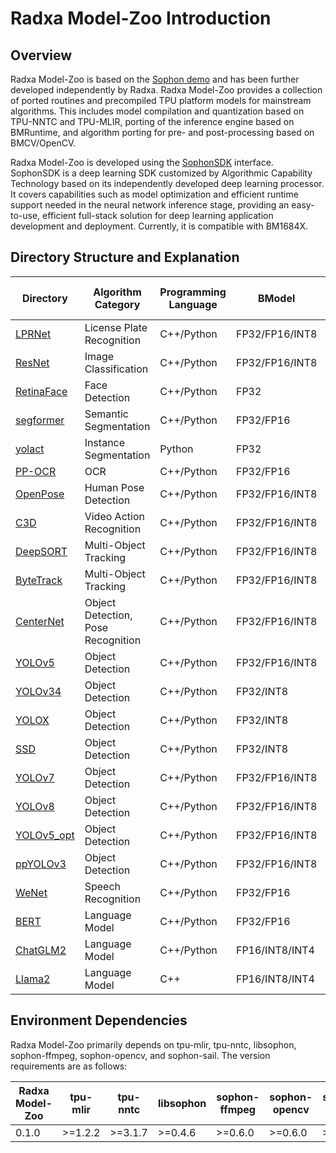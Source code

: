 # Radxa Model-Zoo Introduction

## Overview

Radxa Model-Zoo is based on the [Sophon demo](https://github.com/sophgo/sophon-demo) and has been further developed independently by Radxa. Radxa Model-Zoo provides a collection of ported routines and precompiled TPU platform models for mainstream algorithms. This includes model compilation and quantization based on TPU-NNTC and TPU-MLIR, porting of the inference engine based on BMRuntime, and algorithm porting for pre- and post-processing based on BMCV/OpenCV.

Radxa Model-Zoo is developed using the [SophonSDK](https://developer.sophon.ai/site/index/material/all/all.html) interface. SophonSDK is a deep learning SDK customized by Algorithmic Capability Technology based on its independently developed deep learning processor. It covers capabilities such as model optimization and efficient runtime support needed in the neural network inference stage, providing an easy-to-use, efficient full-stack solution for deep learning application development and deployment. Currently, it is compatible with BM1684X.

## Directory Structure and Explanation

| Directory                                   | Algorithm Category                 | Programming Language | BModel         | Multi-Batch Support | Preprocessing Library |
| ------------------------------------------- | ---------------------------------- | -------------------- | -------------- | ------------------- | --------------------- |
| [LPRNet](./sample/LPRNet/README.md)         | License Plate Recognition          | C++/Python           | FP32/FP16/INT8 | YES                 | BMCV/OpenCV           |
| [ResNet](./sample/ResNet/README.md)         | Image Classification               | C++/Python           | FP32/FP16/INT8 | YES                 | BMCV/OpenCV           |
| [RetinaFace](./sample/RetinaFace/README.md) | Face Detection                     | C++/Python           | FP32           | YES                 | BMCV/OpenCV           |
| [segformer](./sample/segformer/README.md)   | Semantic Segmentation              | C++/Python           | FP32/FP16      | YES                 | BMCV/OpenCV           |
| [yolact](./sample/yolact/README.md)         | Instance Segmentation              | Python               | FP32           | YES                 | BMCV/OpenCV           |
| [PP-OCR](./sample/PP-OCR/README.md)         | OCR                                | C++/Python           | FP32/FP16      | YES                 | BMCV/OpenCV           |
| [OpenPose](./sample/OpenPose/README.md)     | Human Pose Detection               | C++/Python           | FP32/FP16/INT8 | YES                 | BMCV/OpenCV           |
| [C3D](./sample/C3D/README.md)               | Video Action Recognition           | C++/Python           | FP32/FP16/INT8 | YES                 | BMCV/OpenCV           |
| [DeepSORT](./sample/DeepSORT/README.md)     | Multi-Object Tracking              | C++/Python           | FP32/FP16/INT8 | YES                 | BMCV/OpenCV           |
| [ByteTrack](./sample/ByteTrack/README.md)   | Multi-Object Tracking              | C++/Python           | FP32/FP16/INT8 | YES                 | BMCV/OpenCV           |
| [CenterNet](./sample/CenterNet/README.md)   | Object Detection, Pose Recognition | C++/Python           | FP32/FP16/INT8 | YES                 | BMCV                  |
| [YOLOv5](./sample/YOLOv5/README.md)         | Object Detection                   | C++/Python           | FP32/FP16/INT8 | YES                 | BMCV/OpenCV           |
| [YOLOv34](./sample/YOLOv34/README.md)       | Object Detection                   | C++/Python           | FP32/INT8      | NO                  | BMCV/OpenCV           |
| [YOLOX](./sample/YOLOX/README.md)           | Object Detection                   | C++/Python           | FP32/INT8      | YES                 | BMCV/OpenCV           |
| [SSD](./sample/SSD/README.md)               | Object Detection                   | C++/Python           | FP32/INT8      | YES                 | BMCV/OpenCV           |
| [YOLOv7](./sample/YOLOv7/README.md)         | Object Detection                   | C++/Python           | FP32/FP16/INT8 | YES                 | BMCV/OpenCV           |
| [YOLOv8](./sample/YOLOv8/README.md)         | Object Detection                   | C++/Python           | FP32/FP16/INT8 | YES                 | BMCV/OpenCV           |
| [YOLOv5_opt](./sample/YOLOv5_opt/README.md) | Object Detection                   | C++/Python           | FP32/FP16/INT8 | YES                 | BMCV/OpenCV           |
| [ppYOLOv3](./sample/ppYOLOv3/README.md)     | Object Detection                   | C++/Python           | FP32/FP16/INT8 | YES                 | BMCV/OpenCV           |
| [WeNet](./sample/WeNet/README.md)           | Speech Recognition                 | C++/Python           | FP32/FP16      | YES                 | -                     |
| [BERT](./sample/BERT/README.md)             | Language Model                     | C++/Python           | FP32/FP16      | YES                 | -                     |
| [ChatGLM2](./sample/chatglm2/README.md)     | Language Model                     | C++/Python           | FP16/INT8/INT4 | YES                 | -                     |
| [Llama2](./sample/Llama2/README.md)         | Language Model                     | C++                  | FP16/INT8/INT4 | YES                 | -                     |

## Environment Dependencies

Radxa Model-Zoo primarily depends on tpu-mlir, tpu-nntc, libsophon, sophon-ffmpeg, sophon-opencv, and sophon-sail. The version requirements are as follows:

| Radxa Model-Zoo | tpu-mlir | tpu-nntc | libsophon | sophon-ffmpeg | sophon-opencv | sophon-sail | Release Date |
| --------------- | -------- | -------- | --------- | ------------- | ------------- | ----------- | ------------ |
| 0.1.0           | >=1.2.2  | >=3.1.7  | >=0.4.6   | >=0.6.0       | >=0.6.0       | >=3.7.0     | >=23.10.01   |